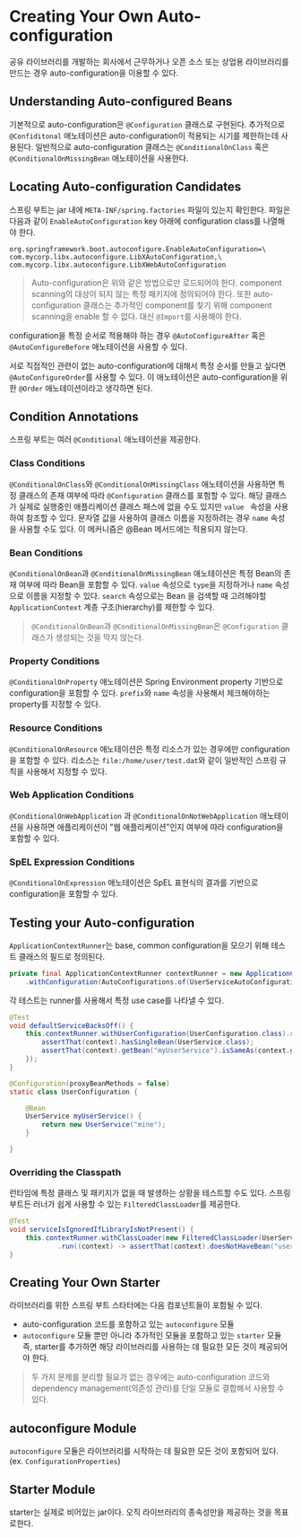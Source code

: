 # Creating Your Own Auto-configuration
공유 라이브러리를 개발하는 회사에서 근무하거나 오픈 소스 또는 상업용 라이브러리를 만드는 경우 auto-configuration을 이용할 수 있다.

## Understanding Auto-configured Beans
기본적으로 auto-configuration은 `@Configuration` 클래스로 구현된다. 추가적으로 `@Confiditonal` 애노테이션은 auto-configuration이 적용되는 시기를 제한하는데 사용된다. 일반적으로 auto-configuration 클래스는 `@ConditionalOnClass` 혹은 `@ConditionalOnMissingBean` 애노테이션을 사용한다. 

## Locating Auto-configuration Candidates
스프링 부트는 jar 내에 `META-INF/spring.factories` 파일이 있는지 확인한다. 파일은 다음과 같이 `EnableAutoConfiguration` key 아래에 configuration class를 나열해야 한다.
```
org.springframework.boot.autoconfigure.EnableAutoConfiguration=\
com.mycorp.libx.autoconfigure.LibXAutoConfiguration,\
com.mycorp.libx.autoconfigure.LibXWebAutoConfiguration
```

> Auto-configuration은 위와 같은 방법으로만 로드되어야 한다. component scanning의 대상이 되지 않는 특정 패키지에 정의되어야 한다. 또한 auto-configuration 클래스는 추가적인 component를 찾기 위해 component scanning을 enable 할 수 없다. 대신 `@Import`를 사용해야 한다.

configuration을 특정 순서로 적용해야 하는 경우 `@AutoConfigureAfter` 혹은 `@AutoConfigureBefore` 애노테이션을 사용할 수 있다.

서로 직접적인 관련이 없는 auto-configuration에 대해서 특정 순서를 만들고 싶다면 `@AutoConfigureOrder`를 사용할 수 있다. 이 애노테이션은 auto-configuration을 위한 `@Order` 애노테이션이라고 생각하면 된다.

## Condition Annotations
스프링 부트는 여러 `@Conditional` 애노테이션을 제공한다.

### Class Conditions
`@ConditionalOnClass`와 `@ConditionalOnMissingClass` 애노테이션을 사용하면 특정 클래스의 존재 여부에 따라 `@Configuration` 클래스를 포험할 수 있다. 해당 클래스가 실제로 실행중인 애플리케이션 클래스 패스에 없을 수도 있지만 `value
` 속성을 사용하여 참조할 수 있다. 문자열 값을 사용하여 클래스 이름을 지정하려는 경우 `name` 속성을 사용할 수도 있다.
이 메커니즘은 @Bean 메서드에는 적용되지 않는다.

### Bean Conditions
`@ConditionalOnBean`과 `@ConditionalOnMissingBean` 애노테이션은 특정 Bean의 존재 여부에 따라 Bean을 포함할 수 있다. `value` 속성으로 `type`을 지정하거나 `name` 속성으로 이름을 지정할 수 있다. `search` 속성으로는 Bean
을 검색할 때 고려해야할 `ApplicationContext` 계층 구조(hierarchy)를 제한할 수 있다.

> `@ConditionalOnBean`과 `@ConditionalOnMissingBean`은 `@Configuration` 클래스가 생성되는 것을 막지 않는다. 

### Property Conditions
`@ConditionalOnProperty` 애노테이션은 Spring Environment property 기반으로 configuration을 포함할 수 있다. `prefix`와 `name` 속성을 사용해서 체크해야하는 property를 지정할 수 있다.

### Resource Conditions
`@ConditionalOnResource` 애노테이션은 특정 리소스가 있는 경우에만 configuration을 포함할 수 있다. 리소스는 `file:/home/user/test.dat`와 같이 일반적인 스프링 규칙을 사용해서 지정할 수 있다.

### Web Application Conditions
`@ConditionalOnWebApplication` 과 `@ConditionalOnNotWebApplication` 애노테이션을 사용하면 애플리케이션이 "웹 애플리케이션"인지 여부에 따라 configuration을 포함할 수 있다. 

### SpEL Expression Conditions
`@ConditionalOnExpression` 애노테이션은 SpEL 표현식의 결과를 기반으로 configuration을 포함할 수 있다.

## Testing your Auto-configuration
`ApplicationContextRunner`는 base, common configuration을 모으기 위해 테스트 클래스의 필드로 정의된다.
```java
private final ApplicationContextRunner contextRunner = new ApplicationContextRunner()
    .withConfiguration(AutoConfigurations.of(UserServiceAutoConfiguration.class));
```

각 테스트는 runner를 사용해서 특정 use case를 나타낼 수 있다.
```java
@Test
void defaultServiceBacksOff() {
    this.contextRunner.withUserConfiguration(UserConfiguration.class).run((context) -> {
        assertThat(context).hasSingleBean(UserService.class);
        assertThat(context).getBean("myUserService").isSameAs(context.getBean(UserService.class));
    });
}

@Configuration(proxyBeanMethods = false)
static class UserConfiguration {

    @Bean
    UserService myUserService() {
        return new UserService("mine");
    }

}
```

### Overriding the Classpath
런타임에 특정 클래스 및 패키지가 없을 때 발생하는 상황을 테스트할 수도 있다. 스프링 부트든 러너가 쉽게 사용할 수 있는 `FilteredClassLoader`를 제공한다.
```java
@Test
void serviceIsIgnoredIfLibraryIsNotPresent() {
    this.contextRunner.withClassLoader(new FilteredClassLoader(UserService.class))
            .run((context) -> assertThat(context).doesNotHaveBean("userService"));
}
```

## Creating Your Own Starter
라이브러리를 위한 스프링 부트 스타터에는 다음 컴포넌트들이 포함될 수 있다.
- auto-configuration 코드를 포함하고 있는 `autoconfigure` 모듈
- `autoconfigure` 모듈 뿐만 아니라 추가적인 모듈을 포함하고 있는 `starter` 모듈
즉, starter를 추가하면 해당 라이브러리를 사용하는 데 필요한 모든 것이 제공되어야 한다.

> 두 가지 문제를 분리할 필요가 없는 경우에는 auto-configuration 코드와 dependency management(의존성 관리)를 단일 모듈로 결합해서 사용할 수 있다.

## autoconfigure Module
`autoconfigure` 모듈은 라이브러리를 시작하는 데 필요한 모든 것이 포함되어 있다. (ex. `ConfigurationProperties`)

## Starter Module
starter는 실제로 비어있는 jar이다. 오직 라이브러리의 종속성만을 제공하는 것을 목표로한다.
